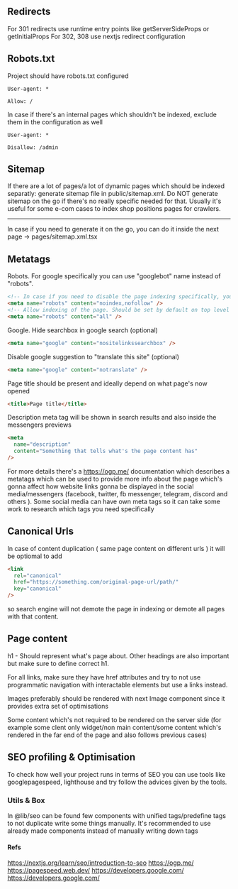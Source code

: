 ## Redirects

For 301 redirects use runtime entry points like getServerSideProps or getInitialProps
For 302, 308 use nextjs redirect configuration

## Robots.txt

Project should have robots.txt configured

```
User-agent: *

Allow: /
```

In case if there's an internal pages which shouldn't be indexed, exclude them in the configuration as well

```
User-agent: *

Disallow: /admin
```

## Sitemap

If there are a lot of pages/a lot of dynamic pages which should be indexed separatly:
generate sitemap file in public/sitemap.xml. Do NOT generate sitemap on the go if there's no really specific needed for that. Usually it's useful for some e-com cases to index shop positions pages for crawlers.

---

In case if you need to generate it on the go, you can do it inside the next page -> pages/sitemap.xml.tsx

## Metatags

Robots. For google specifically you can use "googlebot" name instead of "robots".

```html
<!-- In case if you need to disable the page indexing specifically, you can do this but it's better to decide it inside the robots.txt -->
<meta name="robots" content="noindex,nofollow" />
<!-- Allow indexing of the page. Should be set by default on top level of the app -->
<meta name="robots" content="all" />
```

Google.
Hide searchbox in google search (optional)

```html
<meta name="google" content="nositelinkssearchbox" />
```

Disable google suggestion to "translate this site" (optional)

```html
<meta name="google" content="notranslate" />
```

Page title should be present and ideally depend on what page's now opened

```html
<title>Page title</title>
```

Description meta tag will be shown in search results and also inside the messengers previews

```html
<meta
  name="description"
  content="Something that tells what's the page content has"
/>
```

For more details there's a https://ogp.me/ documentation which describes a metatags which can be used
to provide more info about the page which's gonna affect how website links gonna be displayed in the social media/messengers (facebook, twitter, fb messenger, telegram, discord and others ). Some social media can have own meta tags so it can take some work to research which tags you need specifically

## Canonical Urls

In case of content duplication ( same page content on different urls ) it will be optiomal to add

```html
<link
  rel="canonical"
  href="https://something.com/original-page-url/path/"
  key="canonical"
/>
```

so search engine will not demote the page in indexing or demote all pages with that content.

## Page content

h1 - Should represent what's page about. Other headings are also important but make sure to define correct h1.

For all links, make sure they have href attributes and try to not use programmatic navigation with interactable elements but use a links instead.

Images preferably should be rendered with next Image component since it provides extra set of optimisations

Some content which's not required to be rendered on the server side (for example some clent only widget/non main content/some content which's rendered in the far end of the page and also follows previous cases)

## SEO profiling & Optimisation

To check how well your project runs in terms of SEO you can use tools like googlepagespeed, lighthouse and try follow the advices given by the tools.

### Utils & Box

In @lib/seo can be found few components with unified tags/predefine tags to not duplicate write some things manually. It's recommended to use already made components instead of manually writing down <meta> tags

#### Refs

https://nextjs.org/learn/seo/introduction-to-seo
https://ogp.me/
https://pagespeed.web.dev/
https://developers.google.com/
https://developers.google.com/
